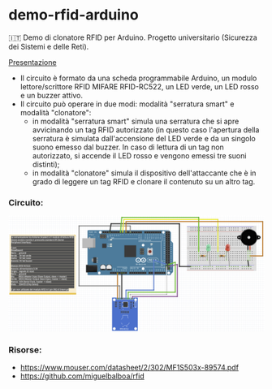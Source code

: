 # demo-rfid-arduino
🇮🇹 Demo di clonatore RFID per Arduino. Progetto universitario (Sicurezza dei Sistemi e delle Reti).

[Presentazione](https://github.com/e-magon/demo-rfid-arduino/blob/main/RFID%20Security.pdf)

- Il circuito è formato da una scheda programmabile Arduino, un modulo lettore/scrittore RFID MIFARE RFID-RC522, un LED verde, un LED rosso e un buzzer attivo.
- Il circuito può operare in due modi: modalità "serratura smart" e modalità "clonatore":
  - in modalità "serratura smart" simula una serratura che si apre avvicinando un tag RFID autorizzato (in questo caso l'apertura della serratura è simulata dall'accensione del LED verde e da un singolo suono emesso dal buzzer. In caso di lettura di un tag non autorizzato, si accende il LED rosso e vengono emessi tre suoni distinti);
  - in modalità "clonatore" simula il dispositivo dell'attaccante che è in grado di leggere un tag RFID e clonare il contenuto su un altro tag.

### Circuito:

![circuito](https://raw.githubusercontent.com/e-magon/demo-rfid-arduino/main/Immagine%20sketch.png)


### Risorse:

- https://www.mouser.com/datasheet/2/302/MF1S503x-89574.pdf
- https://github.com/miguelbalboa/rfid
